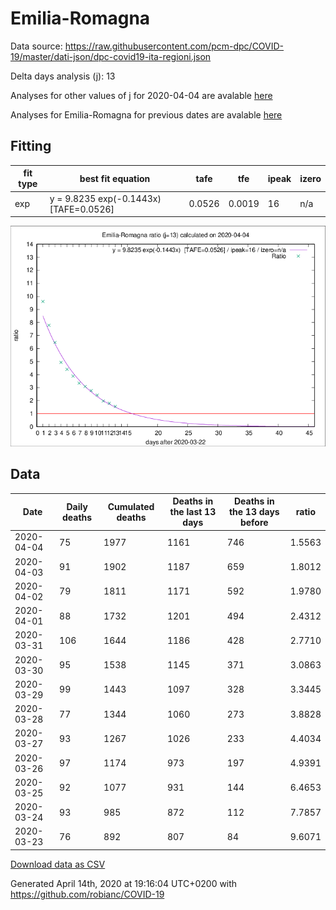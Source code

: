 # Emilia-Romagna

Data source: https://raw.githubusercontent.com/pcm-dpc/COVID-19/master/dati-json/dpc-covid19-ita-regioni.json

Delta days analysis (j): 13

Analyses for other values of j for 2020-04-04 are avalable [here](../2020-04-04/README.md)

Analyses for Emilia-Romagna for previous dates are avalable [here](../README.md)

## Fitting 
|fit type|best fit equation|tafe|tfe|ipeak|izero|
|-------|-----|--------|------|---|---|
|exp|y = 9.8235 exp(-0.1443x)  [TAFE=0.0526]|0.0526|0.0019|16|n/a|

![Plot](COVID-19_emilia-romagna_j13_2020-04-04.png)

## Data
|Date|Daily deaths|Cumulated deaths|Deaths in the last 13 days|Deaths in the 13 days before|ratio|
|----|----------|-----------|-------|--------------------|-----|
|2020-04-04|75|1977|1161|746|1.5563|
|2020-04-03|91|1902|1187|659|1.8012|
|2020-04-02|79|1811|1171|592|1.9780|
|2020-04-01|88|1732|1201|494|2.4312|
|2020-03-31|106|1644|1186|428|2.7710|
|2020-03-30|95|1538|1145|371|3.0863|
|2020-03-29|99|1443|1097|328|3.3445|
|2020-03-28|77|1344|1060|273|3.8828|
|2020-03-27|93|1267|1026|233|4.4034|
|2020-03-26|97|1174|973|197|4.9391|
|2020-03-25|92|1077|931|144|6.4653|
|2020-03-24|93|985|872|112|7.7857|
|2020-03-23|76|892|807|84|9.6071|

[Download data as CSV](COVID-19_emilia-romagna_j13_2020-04-04.csv)

Generated April 14th, 2020 at 19:16:04 UTC+0200 with https://github.com/robianc/COVID-19
